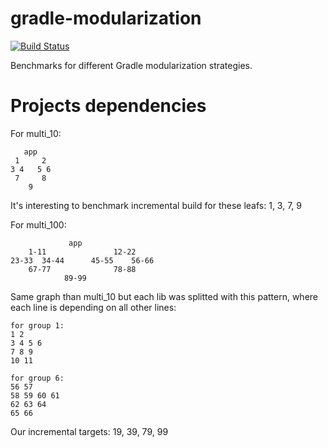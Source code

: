 # gradle-modularization

[![Build Status](https://travis-ci.org/pgreze/gradle-modularization.svg?branch=master)](https://travis-ci.org/pgreze/gradle-modularization)

Benchmarks for different Gradle modularization strategies.

# Projects dependencies

For multi_10:

```
   app
 1     2
3 4   5 6
 7     8
    9
````

It's interesting to benchmark incremental build for these leafs:
1, 3, 7, 9

For multi_100:

```
             app
    1-11               12-22
23-33  34-44      45-55    56-66
    67-77              78-88
            89-99
````

Same graph than multi_10 but each lib was splitted with this pattern,
where each line is depending on all other lines:

```
for group 1:
1 2
3 4 5 6
7 8 9
10 11

for group 6:
56 57
58 59 60 61
62 63 64
65 66
```

Our incremental targets: 19, 39, 79, 99

